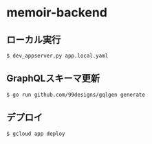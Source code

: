 # memoir-backend

## ローカル実行

```
$ dev_appserver.py app.local.yaml
```

## GraphQLスキーマ更新

```
$ go run github.com/99designs/gqlgen generate
```

## デプロイ

```
$ gcloud app deploy
```